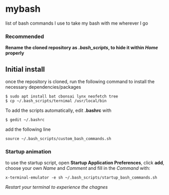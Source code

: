 # mybash
list of bash commands I use to take my bash with me wherever I go

### Recommended
**Rename the cloned repository as *.bash_scripts*, to hide it within *Home* properly**

## Initial install
once the repository is cloned, run the following command to install the necessary dependencies/packages
```
$ sudo apt install bat cbonsai lynx neofetch tree
$ cp ~/.bash_scripts/ternimal /usr/local/bin
```

To add the scripts automatically, edit **.bashrc** with
```
$ gedit ~/.bashrc
```

add the following line
```
source ~/.bash_scripts/custom_bash_commands.sh
```

### Startup animation
to use the startup script, open **Startup Application Preferences**, click **add**, choose your own *Name* and *Comment* and fill in the *Command* with:
```
x-terminal-emulator -e sh ~/.bash_scripts/startup_bash_commands.sh
```

*Restart your terminal to experience the chagnes*
